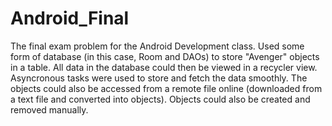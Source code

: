 # Android_Final
The final exam problem for the Android Development class. Used some form of database (in this case, Room and DAOs) to store "Avenger" objects in a table. All data in the database could then be viewed in a recycler view. Asyncronous tasks were used to store and fetch the data smoothly. The objects could also be accessed from a remote file online (downloaded from a text file and converted into objects). Objects could also be created and removed manually.
